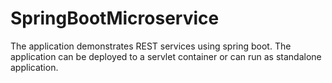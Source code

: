 # SpringBootMicroservice
The application demonstrates REST services using spring boot. The application can be deployed to a servlet container or can run as 
standalone application.
